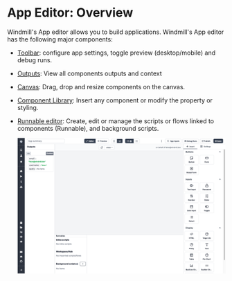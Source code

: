 # App Editor: Overview

Windmill's App editor allows you to build applications. Windmill's App editor has the following major components:

- [Toolbar](https://app.windmill.dev/docs/how-tos/app-toolbar): configure app settings, toggle preview (desktop/mobile) and debug runs.
- [Outputs](http://localhost/docs/how-tos/app-outputs): View all components outputs and context
- [Canvas](http://localhost/docs/how-tos/app-canvas): Drag, drop and resize components on the canvas.
- [Component Library](http://localhost/docs/how-tos/app-component-library): Insert any component or modify the property or styling.
- [Runnable editor](http://localhost/docs/how-tos/app-runnable-editor): Create, edit or manage the scripts or flows linked to components (Runnable), and background scripts.

  ![App Editor](../assets/how_to/9_app_editor/plain-app-editor.png)
